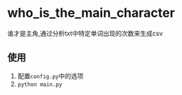 # who_is_the_main_character

谁才是主角,通过分析txt中特定单词出现的次数来生成csv

## 使用

1. 配置`config.py`中的选项
2. `python main.py`

